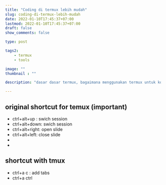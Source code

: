 ```yaml
---
title: "Coding di termux lebih mudah"
slug: coding-di-termux-lebih-mudah
date: 2022-01-10T17:45:37+07:00
lastmod: 2022-01-10T17:45:37+07:00
draft: false
show_comments: false

type: post

tags2:
    - termux
    - tools

image: ""
thumbnail : ""

description: "dasar dasar termux, bagaimana menggunakan termux untuk koding, shortcut termux"

---
```

## original shortcut for temux (important)
- ctrl+alt+up : swich session
- ctrl+alt+down: swich session
- ctrl+alt+right: open slide
- ctrl+alt+left: close slide
-
-
## shortcut with tmux
- ctrl+a c : add tabs
- ctrl+a ctrl
